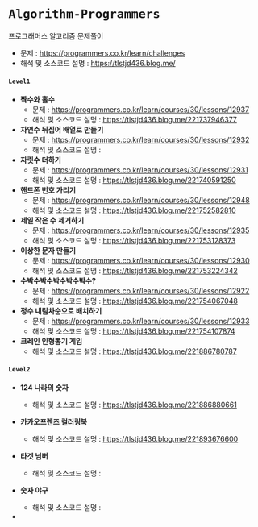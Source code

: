 # `Algorithm-Programmers`
프로그래머스 알고리즘 문제풀이

- 문제 : https://programmers.co.kr/learn/challenges
- 해석 및 소스코드 설명 : https://tlstjd436.blog.me/



#### `Level1`

- **짝수와 홀수**
  - 문제 : https://programmers.co.kr/learn/courses/30/lessons/12937
  - 해석 및 소스코드 설명 : https://tlstjd436.blog.me/221737946377
- **자연수 뒤집어 배열로 만들기**
  - 문제 : https://programmers.co.kr/learn/courses/30/lessons/12932
  - 해석 및 소스코드 설명 : 
- **자릿수 더하기**
  - 문제 : https://programmers.co.kr/learn/courses/30/lessons/12931
  - 해석 및 소스코드 설명 : https://tlstjd436.blog.me/221740591250
- <b>핸드폰 번호 가리기</b>
  - 문제 : https://programmers.co.kr/learn/courses/30/lessons/12948
  - 해석 및 소스코드 설명 : https://tlstjd436.blog.me/221752582810
- <b>제일 작은 수 제거하기</b>
  - 문제 : https://programmers.co.kr/learn/courses/30/lessons/12935
  - 해석 및 소스코드 설명 : https://tlstjd436.blog.me/221753128373
- <b>이상한 문자 만들기</b>
  - 문제 : https://programmers.co.kr/learn/courses/30/lessons/12930
  - 해석 및 소스코드 설명 : https://tlstjd436.blog.me/221753224342
- <b>﻿수박수박수박수박수박수?</b>
  - 문제 : https://programmers.co.kr/learn/courses/30/lessons/12922
  - 해석 및 소스코드 설명 : https://tlstjd436.blog.me/221754067048
- <b>정수 내림차순으로 배치하기</b>
  - 문제 : https://programmers.co.kr/learn/courses/30/lessons/12933
  - 해석 및 소스코드 설명 : https://tlstjd436.blog.me/221754107874
- <b>크레인 인형뽑기 게임</b>
  - 해석 및 소스코드 설명 : https://tlstjd436.blog.me/221886780787

#### `Level2`

- **124 나라의 숫자**

  - 해석 및 소스코드 설명 : https://tlstjd436.blog.me/221886880661

- **카카오프렌즈 컬러링북**

  - 해석 및 소스코드 설명 : https://tlstjd436.blog.me/221893676600

- **타겟 넘버**

  - 해석 및 소스코드 설명 : 

- **숫자 야구**

  - 해석 및 소스코드 설명 : 
  
- 

  
